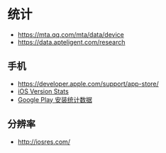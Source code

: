 统计
========

- https://mta.qq.com/mta/data/device
- https://data.apteligent.com/research

## 手机

- https://developer.apple.com/support/app-store/
- [iOS Version Stats](https://david-smith.org/iosversionstats/)
- [Google Play 安装统计数据](https://developer.android.com/about/dashboards/?hl=cn)

## 分辨率

- http://iosres.com/
